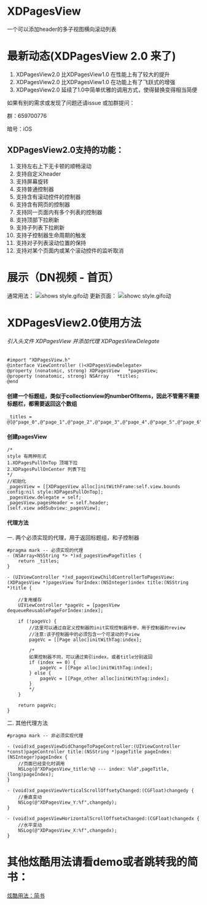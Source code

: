 # XDPagesView
一个可以添加header的多子视图横向滚动列表

# 最新动态(XDPagesView 2.0 来了)
1. XDPagesView2.0 比XDPagesView1.0 在性能上有了较大的提升
2. XDPagesView2.0 比XDPagesView1.0 在功能上有了飞跃式的增强
3. XDPagesView2.0 延续了1.0中简单优雅的调用方式，使得替换变得相当简便

如果有别的需求或发现了问题还请issue 或加群提问：

群：659700776

暗号：iOS

## XDPagesView2.0支持的功能：
1. 支持左右上下无卡顿的顺畅滚动
2. 支持自定义header
3. 支持屏幕旋转
4. 支持普通控制器
5. 支持含有滚动控件的控制器
6. 支持含有网页的控制器
7. 支持同一页面内有多个列表的控制器
8. 支持顶部下拉刷新
9. 支持子列表下拉刷新
10. 支持子控制器生命周期的触发
11. 支持对子列表滚动位置的保持
12. 支持对某个页面内或某个滚动控件的监听取消


# 展示（DN视频 - 首页）
通常用法：
![shows style.gifo动](https://github.com/Xiexingda/XDPagesView/blob/master/shows.gif)
更新页面：
![showc style.gifo动](https://github.com/Xiexingda/XDPagesView/blob/master/showc.gif)

# XDPagesView2.0使用方法
###### 引入头文件 XDPagesView 并添加代理 XDPagesViewDelegate
```
#import "XDPagesView.h"
@interface ViewController ()<XDPagesViewDelegate>
@property (nonatomic, strong) XDPagesView   *pagesView;
@property (nonatomic, strong) NSArray   *titles;
@end
```
#### 创建一个标题组，类似于collectionview的numberOfItems，因此不管需不需要标题栏，都需要返回这个数组
```
_titles = @[@"page_0",@"page_1",@"page_2",@"page_3",@"page_4",@"page_5",@"page_6",@"page_7",@"page_8",@"page_9",@"page_10"];
```
#### 创建pagesView
```
/*
style 有两种形式
1.XDPagesPullOnTop 顶端下拉
2.XDPagesPullOnCenter 列表下拉
*/
//初始化
_pagesView = [[XDPagesView alloc]initWithFrame:self.view.bounds config:nil style:XDPagesPullOnTop];
_pagesView.delegate = self;
_pagesView.pagesHeader = self.header;
[self.view addSubview:_pagesView];
```
#### 代理方法
一. 两个必须实现的代理，用于返回标题组，和子控制器
```
#pragma mark -- 必须实现的代理
- (NSArray<NSString *> *)xd_pagesViewPageTitles {
    return _titles;
}

- (UIViewController *)xd_pagesViewChildControllerToPagesView:(XDPagesView *)pagesView forIndex:(NSInteger)index title:(NSString *)title {

    //复用缓存
    UIViewController *pageVc = [pagesView dequeueReusablePageForIndex:index];

    if (!pageVc) {
        //这里可以通过自定义控制器的init实现控制器传参，用于控制器的review
        //注意:该子控制器中的必须包含一个可滚动的子view
        pageVc = [[Page alloc]initWithTag:index];

        /*
        如果控制器不同，可以通过索引index，或者title分别返回
        if (index == 0) {
            pageVc = [[Page alloc]initWithTag:index];
        } else {
            pageVc = [[Page_other alloc]initWithTag:index];
        }
        */
    }

    return pageVc;
}

```
二. 其他代理方法
```
#pragma mark -- 非必须实现代理

- (void)xd_pagesViewDidChangeToPageController:(UIViewController *const)pageController title:(NSString *)pageTitle pageIndex:(NSInteger)pageIndex {
    //页面已经变化时调用
    NSLog(@"XDPagesView_title:%@ --- index: %ld",pageTitle, (long)pageIndex);
}

- (void)xd_pagesViewVerticalScrollOffsetyChanged:(CGFloat)changedy {
    //垂直变动
    NSLog(@"XDPagesView_Y:%f",changedy);
}

- (void)xd_pagesViewHorizontalScrollOffsetxChanged:(CGFloat)changedx {
    //水平变动
    NSLog(@"XDPagesView_X:%f",changedx);
}
```

# 其他炫酷用法请看demo或者跳转我的简书：
[炫酷用法：简书](https://www.jianshu.com/p/b8aa3f98af78)
